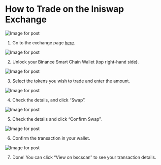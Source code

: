 # How to Trade on the Iniswap Exchange

![Image for post](https://miro.medium.com/max/1400/0*C0Ng5_d1hK28qMMh)

1. Go to the exchange page [here](https://exchange.iniswap.finance/#/swap).



![Image for post](https://miro.medium.com/max/512/0*roteFKZKRqO-IWYU)

2. Unlock your Binance Smart Chain Wallet \(top right-hand side\).



![Image for post](https://miro.medium.com/max/1400/0*H5TedYqYQFb5oiO0)

3. Select the tokens you wish to trade and enter the amount.



![Image for post](https://miro.medium.com/max/1400/0*AgCzp3NqkIudgyWQ)

4. Check the details, and click “Swap”.



![Image for post](https://miro.medium.com/max/1400/0*qmhlA7jFOwtIKJ8t)

5. Check the details and click “Confirm Swap”.



![Image for post](https://miro.medium.com/max/1400/0*CMDlQd_FEWa6koea)

6. Confirm the transaction in your wallet.



![Image for post](https://miro.medium.com/max/1400/0*wHVyuL-WED_T3wiZ)

7. Done! You can click “View on bscscan” to see your transaction details.

